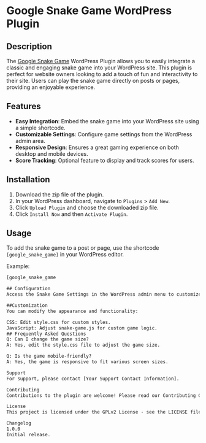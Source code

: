 # Google Snake Game WordPress Plugin

## Description
The <a href="https://playgooglesnakegame.com">Google Snake Game</a> WordPress Plugin allows you to easily integrate a classic and engaging snake game into your WordPress site. This plugin is perfect for website owners looking to add a touch of fun and interactivity to their site. Users can play the snake game directly on posts or pages, providing an enjoyable experience.

## Features
- **Easy Integration**: Embed the snake game into your WordPress site using a simple shortcode.
- **Customizable Settings**: Configure game settings from the WordPress admin area.
- **Responsive Design**: Ensures a great gaming experience on both desktop and mobile devices.
- **Score Tracking**: Optional feature to display and track scores for users.

## Installation
1. Download the zip file of the plugin.
2. In your WordPress dashboard, navigate to `Plugins` > `Add New`.
3. Click `Upload Plugin` and choose the downloaded zip file.
4. Click `Install Now` and then `Activate Plugin`.

## Usage
To add the snake game to a post or page, use the shortcode `[google_snake_game]` in your WordPress editor.

Example:
```html
[google_snake_game

## Configuration
Access the Snake Game Settings in the WordPress admin menu to customize the game settings.

##Customization
You can modify the appearance and functionality:

CSS: Edit style.css for custom styles.
JavaScript: Adjust snake-game.js for custom game logic.
## Frequently Asked Questions
Q: Can I change the game size?
A: Yes, edit the style.css file to adjust the game size.

Q: Is the game mobile-friendly?
A: Yes, the game is responsive to fit various screen sizes.

Support
For support, please contact [Your Support Contact Information].

Contributing
Contributions to the plugin are welcome! Please read our Contributing Guidelines for details.

License
This project is licensed under the GPLv2 License - see the LICENSE file for details.

Changelog
1.0.0
Initial release.


